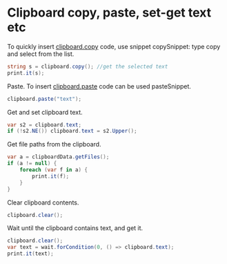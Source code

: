 # Clipboard copy, paste, set-get text etc
To quickly insert <a href='/api/Au.clipboard.copy.html'>clipboard.copy</a> code, use snippet copySnippet: type copy and select from the list.

```csharp
string s = clipboard.copy(); //get the selected text
print.it(s);
```

Paste. To insert <a href='/api/Au.clipboard.paste.html'>clipboard.paste</a> code can be used pasteSnippet.

```csharp
clipboard.paste("text");
```

Get and set clipboard text.

```csharp
var s2 = clipboard.text;
if (!s2.NE()) clipboard.text = s2.Upper();
```

Get file paths from the clipboard.

```csharp
var a = clipboardData.getFiles();
if (a != null) {
	foreach (var f in a) {
		print.it(f);
	}
}
```

Clear clipboard contents.

```csharp
clipboard.clear();
```

Wait until the clipboard contains text, and get it.

```csharp
clipboard.clear();
var text = wait.forCondition(0, () => clipboard.text);
print.it(text);
```

